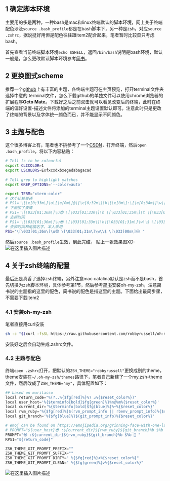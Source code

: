 ## 1 确定脚本环境
主要用的多是两种，一种bash是mac和linux终端默认的脚本环境，网上关于终端配色涉及```source .bash_profile```都是在bash脚本下，另一种是zsh，对应```source .zshrc```，据说挺好用但是配色往往跟item2配合起来，笔者暂时比较菜只考虑bash。

首先查看当前终端脚本环境```echo $SHELL```，返回```/bin/bash```说明是bash环境，默认一般是，怎么更改默认脚本环境参考[简书](https://www.jianshu.com/p/3b0c3cfc4267)。
## 2 更换图式scheme
推荐一个[github](https://github.com/mbadolato/iTerm2-Color-Schemes)上有丰富的主题，各终端主题可在主页预览，打开terminal文件夹选择中意的.terminal文件，怎么下载github的单独文件可以使用chrome浏览器的扩展程序**Octo Mate**。下载好之后之前双击就可以看见改变后的终端，此时在终端的偏好设置-描述文件将添加的terminal主题设置默认即可。注意此时只是更改了终端的背景以及字体统一颜色而已，并不能显示不同颜色。
## 3 主题与配色
这个很多博客上有，笔者也不挑参考了一个[CSDN](https://blog.csdn.net/u011635492/article/details/84374325)，打开终端，然后```open .bash_profile```，将以下内容粘贴：
```bash
# Tell ls to be colourful
export CLICOLOR=1
export LSCOLORS=Exfxcxdxbxegedabagacad
 
# Tell grep to highlight matches
export GREP_OPTIONS='--color=auto'

export TERM="xterm-color"
# 这个比较普通
# PS1='\[\e[0;33m\]\u\[\e[0m\]@\[\e[0;32m\]\h\[\e[0m\]:\[\e[0;34m\]\w\[\e[0m\]\$ '
# 下面加了表情
# PS1='\[\033[01;36m\]\u😎 \[\033[01;33m\]\h \[\033[01;35m\]\t \[\033[01;31m\]\W\$ \[\033[00m\]😛 '
# 去掉时间
# PS1='\[\033[01;36m\]\u😎 \[\033[01;33m\]\h\[\033[01;31m\]\w\\$ \[\033[00m\]😛 '
# 去掉时间和电脑名字，本人采用
PS1='\[\033[01;36m\]\u😎 \[\033[01;31m\]\w\\$ \[\033[00m\]😛 '
```
然后```source .bash_profile```生效，到此完结。
贴上一张效果图XD:
![在这里插入图片描述](https://img-blog.csdnimg.cn/20200116155439214.png?x-oss-process=image/watermark,type_ZmFuZ3poZW5naGVpdGk,shadow_10,text_aHR0cHM6Ly9ibG9nLmNzZG4ubmV0L0pvaG5KaW0w,size_16,color_FFFFFF,t_70)
## 4 关于zsh终端的配置
最后还是真香了选择zsh终端，另外注意mac catalina默认是zsh而不是bash，首先切换为zsh脚本环境，具体参考第1节，然后参考[简书](https://www.jianshu.com/p/60a11f762f62)安装oh-my-zsh，注意简书说的主题指的这里的配色，简书说的配色是指这里的主题。下面给出最简步骤，不需要下载item2
### 4.1 安装oh-my-zsh
笔者直接用curl安装
```zsh
sh -c "$(curl -fsSL https://raw.githubusercontent.com/robbyrussell/oh-my-zsh/master/tools/install.sh)"
```
安装好之后会自动生成.zshrc文件。
### 4.2 主题与配色
终端```open .zshrc```打开，把默认的```ZSH_THEME="robbyrussell"```更换成别的theme，theme安装在```~/.oh-my-zsh/themes```路径下，笔者自己新建了一个my.zsh-theme文件，然后改成了```ZSH_THEME="my"```，具体配置如下：
```python
## based on murilasso
local return_code="%(?..%{$fg[red]%}%? ↵%{$reset_color%})"
local user_host='%{$terminfo[bold]$fg[green]%}%n@%m%{$reset_color%}'
local current_dir='%{$terminfo[bold]$fg[blue]%}%~%{$reset_color%}'
local rvm_ruby='%{$fg[red]%}$(rvm_prompt_info || rbenv_prompt_info)%{$reset_color%}'
local git_branch='%{$fg[blue]%}$(git_prompt_info)%{$reset_color%}'

# emoj can be found on https://emojipedia.org/grinning-face-with-one-large-and-one-small-eye/
# PROMPT="${user_host}😎 :${current_dir}${rvm_ruby}${git_branch}%b $%b 🤪 "
PROMPT="😎 :${current_dir}${rvm_ruby}${git_branch}%b $%b 🤪 "
RPS1="${return_code}"

ZSH_THEME_GIT_PROMPT_PREFIX=""
ZSH_THEME_GIT_PROMPT_SUFFIX=""
ZSH_THEME_GIT_PROMPT_DIRTY=" %{$fg[red]%}✗%{$reset_color%}"
ZSH_THEME_GIT_PROMPT_CLEAN=" %{$fg[green]%}✔%{$reset_color%}"
```
![在这里插入图片描述](https://img-blog.csdnimg.cn/20200116174056317.png?x-oss-process=image/watermark,type_ZmFuZ3poZW5naGVpdGk,shadow_10,text_aHR0cHM6Ly9ibG9nLmNzZG4ubmV0L0pvaG5KaW0w,size_16,color_FFFFFF,t_70)